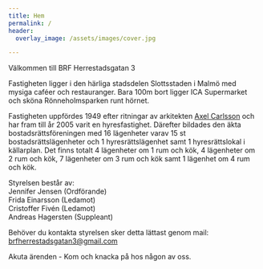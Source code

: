 ```yaml
---
title: Hem
permalink: /
header:
  overlay_image: /assets/images/cover.jpg

---
```


Välkommen till BRF Herrestadsgatan 3

Fastigheten ligger i den härliga stadsdelen Slottsstaden i Malmö med mysiga caféer och restauranger. Bara 100m bort ligger ICA Supermarket och sköna Rönneholmsparken runt hörnet.

Fastigheten uppfördes 1949 efter ritningar av arkitekten [Axel Carlsson](https://sv.wikipedia.org/wiki/Axel_Carlsson_(arkitekt)) och har fram till år 2005 varit en hyresfastighet. Därefter bildades den äkta bostadsrättsföreningen med 16 lägenheter varav 15 st bostadsrättslägenheter och 1 hyresrättslägenhet samt 1 hyresrättslokal i källarplan.
Det finns totalt 4 lägenheter om 1 rum och kök, 4 lägenheter om 2 rum och kök, 7 lägenheter om 3 rum och kök samt 1 lägenhet om 4 rum och kök. 

Styrelsen består av:  
Jennifer Jensen (Ordförande)  
Frida Einarsson (Ledamot)  
Cristoffer Fivén (Ledamot)  
Andreas Hagersten (Suppleant)

Behöver du kontakta styrelsen sker detta lättast genom mail:
[brfherrestadsgatan3@gmail.com](mailto:brfherrestadsgatan3@gmail.com)

Akuta ärenden - Kom och knacka på hos någon av oss.
